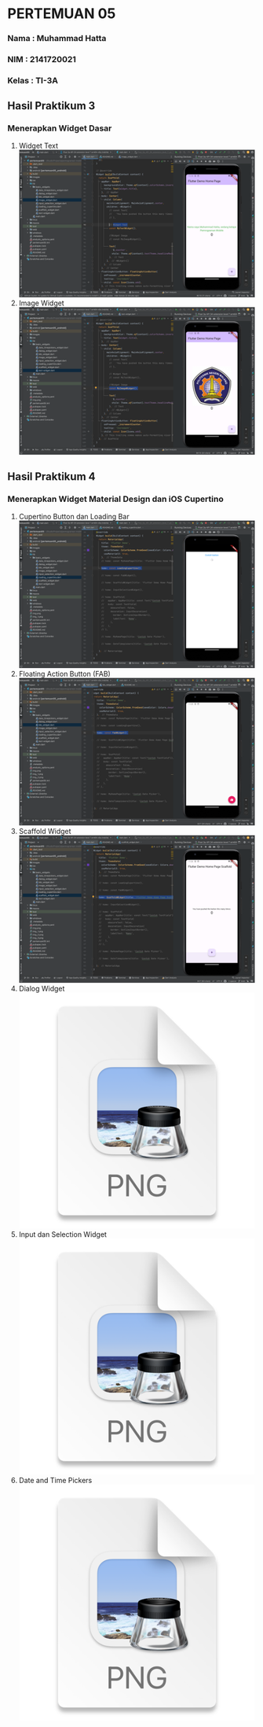 # PERTEMUAN 05

### Nama : Muhammad Hatta
### NIM : 2141720021
### Kelas : TI-3A

## Hasil Praktikum 3

### Menerapkan Widget Dasar
1. Widget Text
![img.png](img.png)
2. Image Widget
![img_1.png](img_1.png)


## Hasil Praktikum 4

### Menerapkan Widget Material Design dan iOS Cupertino
1. Cupertino Button dan Loading Bar
![img_2.png](img_2.png)
2. Floating Action Button (FAB)
![img_3.png](img_3.png)
3. Scaffold Widget
![img_4.png](img_4.png)
4. Dialog Widget
![img_5.png](img_5.png)
5. Input dan Selection Widget
![img_6.png](img_6.png)
6. Date and Time Pickers
![img_7.png](img_7.png)
